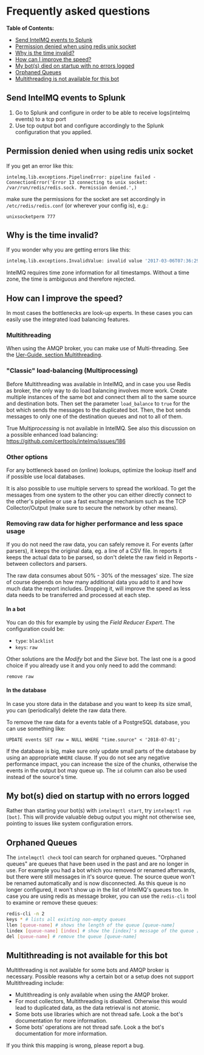# Frequently asked questions

**Table of Contents:**

- [Send IntelMQ events to Splunk](#send-intelmq-events-to-splunk)
- [Permission denied when using redis unix socket](#permission-denied-when-using-redis-unix-socket)
- [Why is the time invalid?](#why-is-the-time-invalid)
- [How can I improve the speed?](#how-can-i-improve-the-speed)
- [My bot(s) died on startup with no errors logged](#my-bots-died-on-startup-with-no-errors-logged)
- [Orphaned Queues](#orphaned-queues)
- [Multithreading is not available for this bot](#multithreading-is-not-available-for-this-bot)

## Send IntelMQ events to Splunk

1. Go to Splunk and configure in order to be able to receive logs(intelmq events) to a tcp port
2. Use tcp output bot and configure accordingly to the Splunk configuration that you applied.

## Permission denied when using redis unix socket

If you get an error like this:

```
intelmq.lib.exceptions.PipelineError: pipeline failed - ConnectionError('Error 13 connecting to unix socket: /var/run/redis/redis.sock. Permission denied.',)
```

make sure the permissions for the socket are set accordingly in `/etc/redis/redis.conf` (or wherever your config is), e.g.:

    unixsocketperm 777

## Why is the time invalid?

If you wonder why you are getting errors like this:
```python
intelmq.lib.exceptions.InvalidValue: invalid value '2017-03-06T07:36:29' () for key 'time.source'
```
IntelMQ requires time zone information for all timestamps. Without a time zone, the time is ambiguous and therefore rejected.

## How can I improve the speed?

In most cases the bottlenecks are look-up experts. In these cases you can easily use the integrated load balancing features.

### Multithreading

When using the AMQP broker, you can make use of Multi-threading. See the [Uer-Guide, section Multithreading](User-Guide.md#multithreading-beta).

### "Classic" load-balancing (Multiprocessing)

Before Multithreading was available in IntelMQ, and in case you use Redis as broker, the only way to do load balancing involves more work.
Create multiple instances of the same bot and connect them all to the same source and destination bots. Then set the parameter `load_balance` to `true` for the bot which sends the messages to the duplicated bot. Then, the bot sends messages to only one of the destination queues and not to all of them.

True Multi*processing* is not available in IntelMQ. See also this discussion on a possible enhanced load balancing: https://github.com/certtools/intelmq/issues/186

### Other options

For any bottleneck based on (online) lookups, optimize the lookup itself and if possible use local databases.

It is also possible to use multiple servers to spread the workload. To get the messages from one system to the other you can either directly connect to the other's pipeline or use a fast exchange mechanism such as the TCP Collector/Output (make sure to secure the network by other means).

### Removing raw data for higher performance and less space usage

If you do not need the raw data, you can safely remove it. For events (after parsers), it keeps the original data, eg. a line of a CSV file. In reports it keeps the actual data to be parsed, so don't delete the raw field in Reports - between collectors and parsers.

The raw data consumes about 50% - 30% of the messages' size. The size of course depends on how many additional data you add to it and how much data the report includes. Dropping it, will improve the speed as less data needs to be transferred and processed at each step.


#### In a bot

You can do this for example by using the *Field Reducer Expert*. The configuration could be:

 * `type`: `blacklist`
 * `keys`: `raw`

Other solutions are the *Modify* bot and the *Sieve* bot. The last one is a good choice if you already use it and you only need to add the command:

```
remove raw
```

#### In the database

In case you store data in the database and you want to keep its size small, you can (periodically) delete the raw data there.

To remove the raw data for a events table of a PostgreSQL database, you can use something like:

```
UPDATE events SET raw = NULL WHERE "time.source" < '2018-07-01';
```

If the database is big, make sure only update small parts of the database by using an appropriate `WHERE` clause. If you do not see any negative performance impact, you can increase the size of the chunks, otherwise the events in the output bot may queue up. The `id` column can also be used instead of the source's time.

## My bot(s) died on startup with no errors logged

Rather than starting your bot(s) with `intelmqctl start`, try `intelmqctl run [bot]`. This will provide valuable debug output you might not otherwise see, pointing to issues like system configuration errors.

## Orphaned Queues

The `intelmqctl check` tool can search for orphaned queues. "Orphaned queues" are queues that have been used in the past and are no longer in use. For example you had a bot which you removed or renamed afterwards, but there were still messages in it's source queue. The source queue won't be renamed automatically and is now disconnected. As this queue is no longer configured, it won't show up in the list of IntelMQ's queues too. In case you are using redis as message broker, you can use the `redis-cli` tool to examine or remove these queues:

```bash
redis-cli -n 2
keys * # lists all existing non-empty queues
llen [queue-name] # shows the length of the queue [queue-name]
lindex [queue-name] [index] # show the [index]'s message of the queue [queue-name]
del [queue-name] # remove the queue [queue-name]
```
## Multithreading is not available for this bot

Multithreading is not available for some bots and AMQP broker is necessary. Possible reasons why a certain bot or a setup does not support Multithreading include:

 * Multithreading is only available when using the AMQP broker.
 * For most collectors, Multithreading is disabled. Otherwise this would lead to duplicated data, as the data retrieval is not atomic.
 * Some bots use libraries which are not thread safe. Look a the bot's documentation for more information.
 * Some bots' operations are not thread safe. Look a the bot's documentation for more information.

If you think this mapping is wrong, please report a bug.
